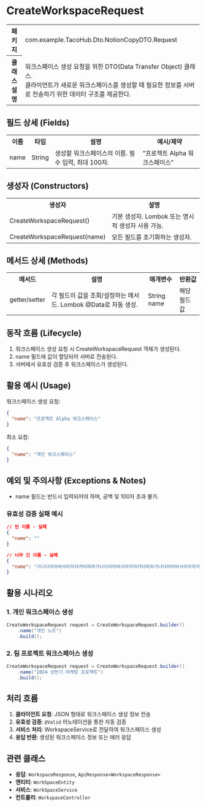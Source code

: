 # CreateWorkspaceRequest

<table>
  <tr><th>패키지</th><td>com.example.TacoHub.Dto.NotionCopyDTO.Request</td></tr>
  <tr><th>클래스 설명</th><td>워크스페이스 생성 요청을 위한 DTO(Data Transfer Object) 클래스.<br>클라이언트가 새로운 워크스페이스를 생성할 때 필요한 정보를 서버로 전송하기 위한 데이터 구조를 제공한다.</td></tr>
</table>

## 필드 상세 (Fields)
<table>
  <tr><th>이름</th><th>타입</th><th>설명</th><th>예시/제약</th></tr>
  <tr><td>name</td><td>String</td><td>생성할 워크스페이스의 이름. 필수 입력, 최대 100자.</td><td>"프로젝트 Alpha 워크스페이스"</td></tr>
</table>

## 생성자 (Constructors)
<table>
  <tr><th>생성자</th><th>설명</th></tr>
  <tr><td>CreateWorkspaceRequest()</td><td>기본 생성자. Lombok 또는 명시적 생성자 사용 가능.</td></tr>
  <tr><td>CreateWorkspaceRequest(name)</td><td>모든 필드를 초기화하는 생성자.</td></tr>
</table>

## 메서드 상세 (Methods)
<table>
  <tr><th>메서드</th><th>설명</th><th>매개변수</th><th>반환값</th></tr>
  <tr>
    <td>getter/setter</td>
    <td>각 필드의 값을 조회/설정하는 메서드. Lombok @Data로 자동 생성.</td>
    <td>String name</td>
    <td>해당 필드 값</td>
  </tr>
</table>

## 동작 흐름 (Lifecycle)
1. 워크스페이스 생성 요청 시 CreateWorkspaceRequest 객체가 생성된다.
2. name 필드에 값이 할당되어 서버로 전송된다.
3. 서버에서 유효성 검증 후 워크스페이스가 생성된다.

## 활용 예시 (Usage)
워크스페이스 생성 요청:
```json
{
  "name": "프로젝트 Alpha 워크스페이스"
}
```
최소 요청:
```json
{
  "name": "개인 워크스페이스"
}
```

## 예외 및 주의사항 (Exceptions & Notes)
- name 필드는 반드시 입력되어야 하며, 공백 및 100자 초과 불가.

### 유효성 검증 실패 예시
```json
// 빈 이름 - 실패
{
  "name": ""
}

// 너무 긴 이름 - 실패  
{
  "name": "가나다라마바사아자차카타파하가나다라마바사아자차카타파하가나다라마바사아자차카타파하가나다라마바사아자차카타파하가나다라마바사"
}
```

## 활용 시나리오

### 1. 개인 워크스페이스 생성
```java
CreateWorkspaceRequest request = CreateWorkspaceRequest.builder()
    .name("개인 노트")
    .build();
```

### 2. 팀 프로젝트 워크스페이스 생성
```java
CreateWorkspaceRequest request = CreateWorkspaceRequest.builder()
    .name("2024 상반기 마케팅 프로젝트")
    .build();
```

## 처리 흐름
1. **클라이언트 요청**: JSON 형태로 워크스페이스 생성 정보 전송
2. **유효성 검증**: `@Valid` 어노테이션을 통한 자동 검증
3. **서비스 처리**: WorkspaceService로 전달하여 워크스페이스 생성
4. **응답 반환**: 생성된 워크스페이스 정보 또는 에러 응답

## 관련 클래스
- **응답**: `WorkspaceResponse`, `ApiResponse<WorkspaceResponse>`
- **엔티티**: `WorkSpaceEntity`
- **서비스**: `WorkSpaceService`
- **컨트롤러**: `WorkspaceController`
